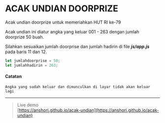 # ACAK UNDIAN DOORPRIZE
Acak undian doorprize untuk memeriahkan HUT RI ke-79

Acak undian ini diatur angka yang keluar 001 - 263 dengan jumlah doorprize 50 buah.

Silahkan sesuaikan jumlah doorprise dan jumlah hadirin di file _**js/app.js**_ pada baris 11 dan 12.
```javascript
let jumlahdoorprise = 50;
let jumlahhadirin = 263;
```



#### Catatan
```
Angka yang sudah keluar dan dimunculkan di layar tidak akan keluar lagi
```

___    

> Live demo   
[https://anshori.github.io/acak-undian](https://anshori.github.io/acak-undian)